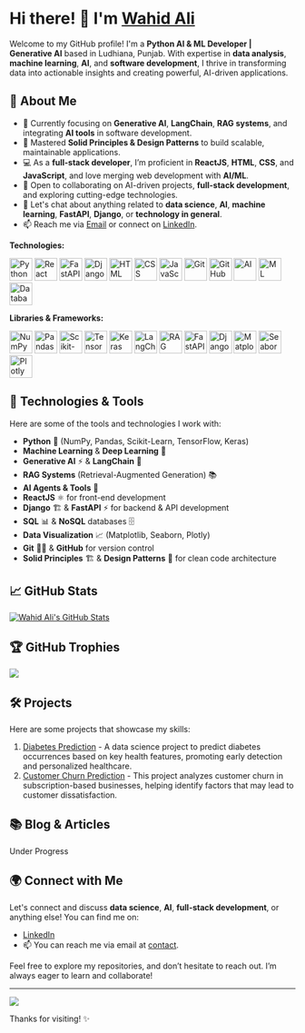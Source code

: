 # Hi there! 👋 I'm [Wahid Ali](https://github.com/w7Ali)

Welcome to my GitHub profile! I'm a **Python AI & ML Developer | Generative AI** based in Ludhiana, Punjab. With expertise in **data analysis**, **machine learning**, **AI**, and **software development**, I thrive in transforming data into actionable insights and creating powerful, AI-driven applications.

## 🌱 About Me

- 🔭 Currently focusing on **Generative AI**, **LangChain**, **RAG systems**, and integrating **AI tools** in software development.
- 🌱 Mastered **Solid Principles & Design Patterns** to build scalable, maintainable applications.
- 💻 As a **full-stack developer**, I’m proficient in **ReactJS**, **HTML**, **CSS**, and **JavaScript**, and love merging web development with **AI/ML**.
- 👯 Open to collaborating on AI-driven projects, **full-stack development**, and exploring cutting-edge technologies.
- 💬 Let's chat about anything related to **data science**, **AI**, **machine learning**, **FastAPI**, **Django**, or **technology in general**.
- 📫 Reach me via [Email](mailto:mr.wahidali7c@gmail.com) or connect on [LinkedIn](https://www.linkedin.com/in/mr-wahid-ali-7c/).


**Technologies:**

<img src="https://skillicons.dev/icons?i=python" alt="Python" width="40" height="40" />  <img src="https://skillicons.dev/icons?i=react" alt="React" width="40" height="40" />  <img src="https://skillicons.dev/icons?i=fastapi" alt="FastAPI" width="40" height="40" />  <img src="https://skillicons.dev/icons?i=django" alt="Django" width="40" height="40" />  <img src="https://skillicons.dev/icons?i=html" alt="HTML" width="40" height="40" />  <img src="https://skillicons.dev/icons?i=css" alt="CSS" width="40" height="40" /> <img src="https://skillicons.dev/icons?i=javascript" alt="JavaScript" width="40" height="40" /> <img src="https://skillicons.dev/icons?i=git" alt="Git" width="40" height="40" /> <img src="https://skillicons.dev/icons?i=github" alt="GitHub" width="40" height="40" /> <img src="https://skillicons.dev/icons?i=ai" alt="AI" width="40" height="40" /> <img src="https://skillicons.dev/icons?i=ml" alt="ML" width="40" height="40" /> <img src="https://skillicons.dev/icons?i=database" alt="Database" width="40" height="40" />


**Libraries & Frameworks:**

<img src="https://skillicons.dev/icons?i=numpy" alt="NumPy" width="40" height="40" /> <img src="https://skillicons.dev/icons?i=pandas" alt="Pandas" width="40" height="40" /> <img src="https://skillicons.dev/icons?i=scikit_learn" alt="Scikit-learn" width="40" height="40" /> <img src="https://skillicons.dev/icons?i=tensorflow" alt="TensorFlow" width="40" height="40" /> <img src="https://skillicons.dev/icons?i=keras" alt="Keras" width="40" height="40" /> <img src="https://skillicons.dev/icons?i=langchain" alt="LangChain" width="40" height="40" /> <img src="https://skillicons.dev/icons?i=rag" alt="RAG" width="40" height="40" /> <img src="https://skillicons.dev/icons?i=fastapi" alt="FastAPI" width="40" height="40" /> <img src="https://skillicons.dev/icons?i=django" alt="Django" width="40" height="40" /> <img src="https://skillicons.dev/icons?i=matplotlib" alt="Matplotlib" width="40" height="40" /> <img src="https://skillicons.dev/icons?i=seaborn" alt="Seaborn" width="40" height="40" /> <img src="https://skillicons.dev/icons?i=plotly" alt="Plotly" width="40" height="40" />




## 🚀 Technologies & Tools

Here are some of the tools and technologies I work with:

- **Python** 🐍 (NumPy, Pandas, Scikit-Learn, TensorFlow, Keras)
- **Machine Learning** & **Deep Learning** 🤖
- **Generative AI** ⚡️ & **LangChain** 🔗
- **RAG Systems** (Retrieval-Augmented Generation) 📚
- **AI Agents & Tools** 🧠
- **ReactJS** ⚛️ for front-end development
- **Django** 🏗️ & **FastAPI** ⚡️ for backend & API development
- **SQL** 📊 & **NoSQL** databases 🗄️
- **Data Visualization** 📈 (Matplotlib, Seaborn, Plotly)
- **Git** 🧑‍💻 & **GitHub** for version control
- **Solid Principles** 🏗️ & **Design Patterns** 🧩 for clean code architecture

## 📈 GitHub Stats

[![Wahid Ali's GitHub Stats](https://github-readme-stats.vercel.app/api?username=w7Ali&show_icons=true&theme=radical)](https://github.com/w7Ali)

## 🏆 GitHub Trophies
![](https://github-profile-trophy.vercel.app/?username=w7Ali&theme=radical&no-frame=false&no-bg=false&margin-w=4)

## 🛠️ Projects

Here are some projects that showcase my skills:

1. [Diabetes Prediction](https://github.com/w7Ali/DataScience_ML/blob/main/Diabetes_Predicition/Diabetes.png) - A data science project to predict diabetes occurrences based on key health features, promoting early detection and personalized healthcare.
2. [Customer Churn Prediction](https://github.com/w7Ali/DataScience_ML/blob/main/Customer_Chunk_Prediction/streamlit-app.gif) - This project analyzes customer churn in subscription-based businesses, helping identify factors that may lead to customer dissatisfaction.

## 📚 Blog & Articles
Under Progress

## 🌍 Connect with Me

Let's connect and discuss **data science**, **AI**, **full-stack development**, or anything else! You can find me on:

- [LinkedIn](https://www.linkedin.com/in/mr-wahid-ali-7c)
- 📫 You can reach me via email at [contact](mailto:mr.wahidali7c@gmail.com).

Feel free to explore my repositories, and don’t hesitate to reach out. I’m always eager to learn and collaborate!

---

![](https://visitcount.itsvg.in)

Thanks for visiting! ✨

